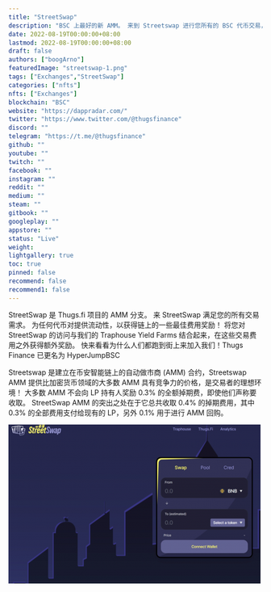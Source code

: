 ```yaml
---
title: "StreetSwap"
description: "BSC 上最好的新 AMM。 来到 Streetswap 进行您所有的 BSC 代币交易，交易速度快如闪电，流动性提供者获得丰厚回报。"
date: 2022-08-19T00:00:00+08:00
lastmod: 2022-08-19T00:00:00+08:00
draft: false
authors: ["boogArno"]
featuredImage: "streetswap-1.png"
tags: ["Exchanges","StreetSwap"]
categories: ["nfts"]
nfts: ["Exchanges"]
blockchain: "BSC"
website: "https://dappradar.com/"
twitter: "https://www.twitter.com/@thugsfinance"
discord: ""
telegram: "https://t.me/@thugsfinance"
github: ""
youtube: ""
twitch: ""
facebook: ""
instagram: ""
reddit: ""
medium: ""
steam: ""
gitbook: ""
googleplay: ""
appstore: ""
status: "Live"
weight: 
lightgallery: true
toc: true
pinned: false
recommend: false
recommend1: false
---
```

StreetSwap 是 Thugs.fi 项目的 AMM 分支。 来 StreetSwap 满足您的所有交易需求。 为任何代币对提供流动性，以获得链上的一些最佳费用奖励！ 将您对 StreetSwap 的访问与我们的 Traphouse Yield Farms 结合起来，在这些交易费用之外获得额外奖励。
快来看看为什么人们都跑到街上来加入我们！Thugs Finance 已更名为 HyperJumpBSC

Streetswap 是建立在币安智能链上的自动做市商 (AMM) 合约，Streetswap AMM 提供比加密货币领域的大多数 AMM 具有竞争力的价格，是交易者的理想环境！ 大多数 AMM 不会向 LP 持有人奖励 0.3% 的全额掉期费，即使他们声称要收取。 StreetSwap AMM 的突出之处在于它总共收取 0.4% 的掉期费用，其中 0.3% 的全部费用支付给现有的 LP，另外 0.1% 用于进行 AMM 回购。

![streetswap-dapp-exchanges-bsc-image1-500x315_860074ebde19ba0fce7d0dd59117e868](streetswap-dapp-exchanges-bsc-image1-500x315_860074ebde19ba0fce7d0dd59117e868.png)